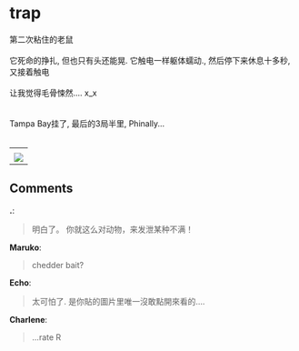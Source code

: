# trap

<div id="msgcns!9884D0A402622CB2!4328" class="bvMsg"> 第二次粘住的老鼠<br /><br />它死命的挣扎, 但也只有头还能晃. 它触电一样躯体蠕动., 然后停下来休息十多秒, 又接着触电<br /><br />让我觉得毛骨悚然.... x_x <br /><br /><br />Tampa Bay挂了, 最后的3局半里, Phinally...<br /> <br /></div><table cellspacing="0" border="0"><tr><td></td></tr><tr><td valign="top"><a href="http://byfiles.storage.live.com/y1pXV7T2SNi-hMBW-bG7zvLlXdyPcy9zHB1xKN2Ra8TIrXQAzFH2nK6kzS-_Q8KBtMMRXVlX5X9KRU" target="_blank" rel="WLPP;url=http://byfiles.storage.live.com/y1pXV7T2SNi-hMBW-bG7zvLlXdyPcy9zHB1xKN2Ra8TIrXQAzFH2nK6kzS-_Q8KBtMMRXVlX5X9KRU;cnsid=cns&#033;9884D0A402622CB2&#033;4329"><img src="http://byfiles.storage.live.com/y1pXV7T2SNi-hMBW-bG7zvLlbXsPdu-SdvmtNmeViiO3eM7OzwLP2tqwvOmFPMc3XldFyS3d5NB_9U" border="0" /></a></td></tr></table>

## Comments

**.**:
> 明白了。
你就这么对动物，来发泄某种不满！

**Maruko**:
> chedder bait?

**Echo**:
> 太可怕了. 是你貼的圖片里唯一沒敢點開來看的....

**Charlene**:
> ...rate R

